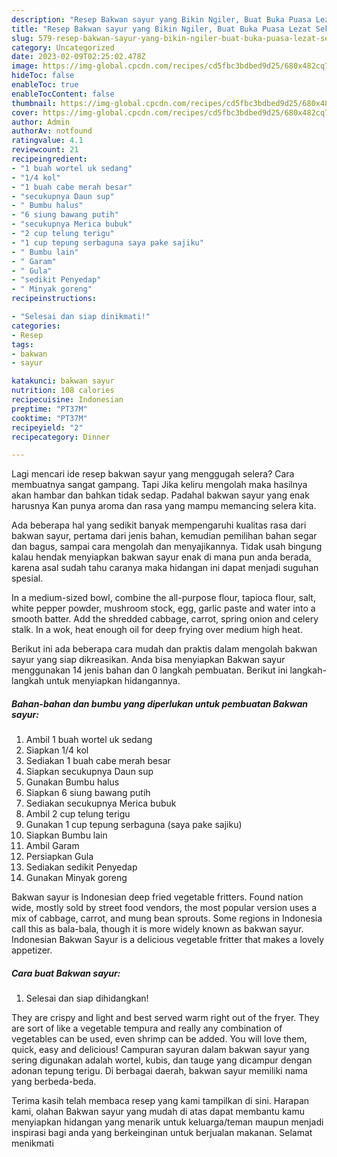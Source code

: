 ```yaml
---
description: "Resep Bakwan sayur yang Bikin Ngiler, Buat Buka Puasa Lezat Sekali"
title: "Resep Bakwan sayur yang Bikin Ngiler, Buat Buka Puasa Lezat Sekali"
slug: 579-resep-bakwan-sayur-yang-bikin-ngiler-buat-buka-puasa-lezat-sekali
category: Uncategorized
date: 2023-02-09T02:25:02.478Z
image: https://img-global.cpcdn.com/recipes/cd5fbc3bdbed9d25/680x482cq70/bakwan-sayur-foto-resep-utama.jpg
hideToc: false
enableToc: true
enableTocContent: false
thumbnail: https://img-global.cpcdn.com/recipes/cd5fbc3bdbed9d25/680x482cq70/bakwan-sayur-foto-resep-utama.jpg
cover: https://img-global.cpcdn.com/recipes/cd5fbc3bdbed9d25/680x482cq70/bakwan-sayur-foto-resep-utama.jpg
author: Admin
authorAv: notfound
ratingvalue: 4.1
reviewcount: 21
recipeingredient:
- "1 buah wortel uk sedang"
- "1/4 kol"
- "1 buah cabe merah besar"
- "secukupnya Daun sup"
- " Bumbu halus"
- "6 siung bawang putih"
- "secukupnya Merica bubuk"
- "2 cup telung terigu"
- "1 cup tepung serbaguna saya pake sajiku"
- " Bumbu lain"
- " Garam"
- " Gula"
- "sedikit Penyedap"
- " Minyak goreng"
recipeinstructions:

- "Selesai dan siap dinikmati!"
categories:
- Resep
tags:
- bakwan
- sayur

katakunci: bakwan sayur 
nutrition: 108 calories
recipecuisine: Indonesian
preptime: "PT37M"
cooktime: "PT37M"
recipeyield: "2"
recipecategory: Dinner

---
```



Lagi mencari ide resep bakwan sayur yang menggugah selera? Cara membuatnya sangat gampang. Tapi Jika keliru mengolah maka hasilnya akan hambar dan bahkan tidak sedap. Padahal bakwan sayur yang enak harusnya Kan punya aroma dan rasa yang mampu memancing selera kita.


Ada beberapa hal yang sedikit banyak mempengaruhi kualitas rasa dari bakwan sayur, pertama dari jenis bahan, kemudian pemilihan bahan segar dan bagus, sampai cara mengolah dan menyajikannya. Tidak usah bingung kalau hendak menyiapkan bakwan sayur enak di mana pun anda berada, karena asal sudah tahu caranya maka hidangan ini dapat menjadi suguhan spesial.

In a medium-sized bowl, combine the all-purpose flour, tapioca flour, salt, white pepper powder, mushroom stock, egg, garlic paste and water into a smooth batter. Add the shredded cabbage, carrot, spring onion and celery stalk. In a wok, heat enough oil for deep frying over medium high heat.


Berikut ini ada beberapa cara mudah dan praktis dalam mengolah bakwan sayur yang siap dikreasikan. Anda bisa menyiapkan Bakwan sayur menggunakan 14 jenis bahan dan 0 langkah pembuatan. Berikut ini langkah-langkah untuk menyiapkan hidangannya.

<!--inarticleads1-->

##### Bahan-bahan dan bumbu yang diperlukan untuk pembuatan Bakwan sayur:

1. Ambil 1 buah wortel uk sedang
1. Siapkan 1/4 kol
1. Sediakan 1 buah cabe merah besar
1. Siapkan secukupnya Daun sup
1. Gunakan  Bumbu halus
1. Siapkan 6 siung bawang putih
1. Sediakan secukupnya Merica bubuk
1. Ambil 2 cup telung terigu
1. Gunakan 1 cup tepung serbaguna (saya pake sajiku)
1. Siapkan  Bumbu lain
1. Ambil  Garam
1. Persiapkan  Gula
1. Sediakan sedikit Penyedap
1. Gunakan  Minyak goreng


Bakwan sayur is Indonesian deep fried vegetable fritters. Found nation wide, mostly sold by street food vendors, the most popular version uses a mix of cabbage, carrot, and mung bean sprouts. Some regions in Indonesia call this as bala-bala, though it is more widely known as bakwan sayur. Indonesian Bakwan Sayur is a delicious vegetable fritter that makes a lovely appetizer. 

<!--inarticleads2-->

##### Cara buat Bakwan sayur:


1. Selesai dan siap dihidangkan!

They are crispy and light and best served warm right out of the fryer. They are sort of like a vegetable tempura and really any combination of vegetables can be used, even shrimp can be added. You will love them, quick, easy and delicious! Campuran sayuran dalam bakwan sayur yang sering digunakan adalah wortel, kubis, dan tauge yang dicampur dengan adonan tepung terigu. Di berbagai daerah, bakwan sayur memiliki nama yang berbeda-beda. 

Terima kasih telah membaca resep yang kami tampilkan di sini. Harapan kami, olahan Bakwan sayur yang mudah di atas dapat membantu kamu menyiapkan hidangan yang menarik untuk keluarga/teman maupun menjadi inspirasi bagi anda yang berkeinginan untuk berjualan makanan. Selamat menikmati
